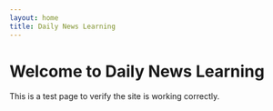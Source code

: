 ```yaml
---
layout: home
title: Daily News Learning
---
```


# Welcome to Daily News Learning

This is a test page to verify the site is working correctly.

